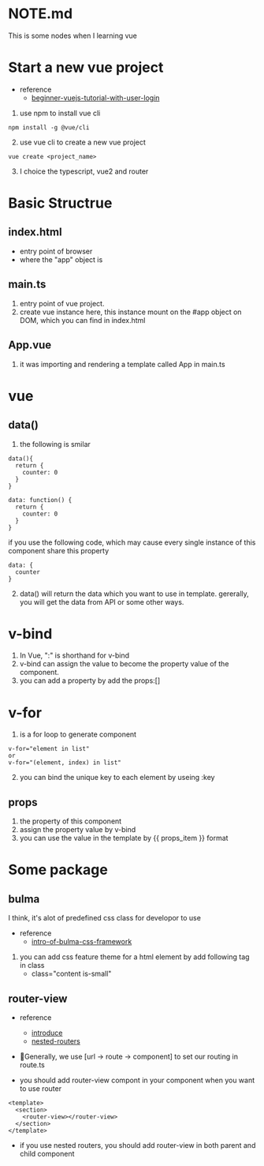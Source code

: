 # NOTE.md

This is some nodes when I learning vue

# Start a new vue project
* reference
  * [beginner-vuejs-tutorial-with-user-login](https://auth0.com/blog/beginner-vuejs-tutorial-with-user-login/)

1. use npm to install vue cli
```
npm install -g @vue/cli
```
2. use vue cli to create a new vue project
```
vue create <project_name>
```
3. I choice the typescript, vue2 and router

# Basic Structrue

## index.html
* entry point of browser
* where the "app" object is

## main.ts 
1. entry point of vue project.
2. create vue instance here, this instance mount on the #app object on DOM, which you can find in index.html

## App.vue
1. it was importing and rendering a template called App in main.ts

# vue

## data()
1. the following is smilar
```
data(){
  return {
    counter: 0
  }
}
```

```
data: function() {
  return {
    counter: 0
  }
}
```

if you use the following code, which may cause every single instance of this component share this property
```
data: {
  counter
}
```
2. data() will return the data which you want to use in template. gererally, you will get the data from API or some other ways.

# v-bind 
1. In Vue, ":" is shorthand for v-bind
2. v-bind can assign the value to become the property value of the component.
3. you can add a property by add the props:[] 

# v-for
1. is a for loop to generate component
```
v-for="element in list"
or 
v-for="(element, index) in list"
```
2. you can bind the unique key to each element by useing :key

## props
1. the property of this component
2. assign the property value by v-bind
3. you can use the value in the template by {{ props_item }} format

# Some package

## bulma

I think, it's alot of predefined css class for developor to use

* reference
    * [intro-of-bulma-css-framework](https://askie.today/intro-of-bulma-css-framework/)
    
1. you can add css feature theme for a html element by add following tag in class
    * class="content is-small"

## router-view

* reference
    * [introduce](https://ithelp.ithome.com.tw/articles/10214449) 
    * [nested-routers](https://medium.com/unalai/%E8%AA%8D%E8%AD%98-vue-router-%E5%B5%8C%E5%A5%97%E8%B7%AF%E7%94%B1-nested-routes-8168f5395941)

* Generally, we use [url -> route -> component] to set our routing in route.ts
* you should add router-view compont in your component when you want to use router
```
<template>
  <section>
    <router-view></router-view>
  </section>
</template>
```
* if you use nested routers, you should add router-view in both parent and child component